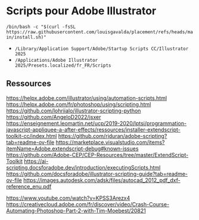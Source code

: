 # Scripts pour Adobe Illustrator

`
/bin/bash -c "$(curl -fsSL https://raw.githubusercontent.com/louisgavalda/placement/refs/heads/main/install.sh)"
`

- `/Library/Application Support/Adobe/Startup Scripts CC/Illustrator 2025`
- `/Applications/Adobe Illustrator 2025/Presets.localized/fr_FR/Scripts`

## Ressources

https://helpx.adobe.com/illustrator/using/automation-scripts.html
https://helpx.adobe.com/fr/photoshop/using/scripting.html
https://github.com/lohriialo/illustrator-scripting-python
https://github.com/AngeloD2022/jsxer
https://enseignement.leomartin.net/ucp/2019-2020/lptsi/programmation-javascript-appliquee-a-after-effects/ressources/installer-extendscript-toolkit-cc/index.html
https://github.com/rjduran/adobe-scripting?tab=readme-ov-file
https://marketplace.visualstudio.com/items?itemName=Adobe.extendscript-debug#known-issues
https://github.com/Adobe-CEP/CEP-Resources/tree/master/ExtendScript-Toolkit
https://ai-scripting.docsforadobe.dev/introduction/executingScripts.html
https://github.com/docsforadobe/illustrator-scripting-guide?tab=readme-ov-file
https://images.autodesk.com/adsk/files/autocad_2012_pdf_dxf-reference_enu.pdf
 
https://www.youtube.com/watch?v=KPSS3Arezx4
https://creativecloud.adobe.com/fr/discover/video/Crash-Course-Automating-Photoshop-Part-2-with-Tim-Moebest/20821
